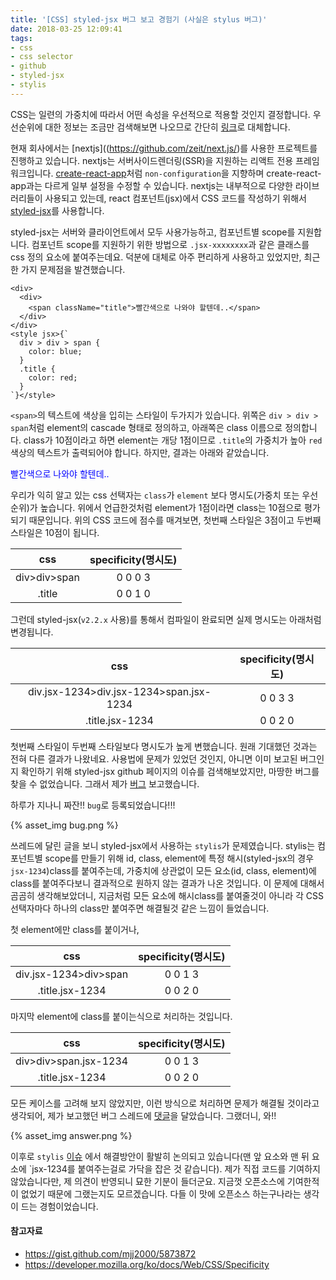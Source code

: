 ```yaml
---
title: '[CSS] styled-jsx 버그 보고 경험기 (사실은 stylus 버그)'
date: 2018-03-25 12:09:41
tags:
- css
- css selector
- github
- styled-jsx
- stylis
---
```

CSS는 일련의 가중치에 따라서 어떤 속성을 우선적으로 적용할 것인지 결정합니다. 우선순위에 대한 정보는 조금만 검색해보면 나오므로 간단히 [링크](https://gist.github.com/mjj2000/5873872)로 대체합니다.

현재 회사에서는 [nextjs]((https://github.com/zeit/next.js/)를 사용한 프로젝트를 진행하고 있습니다. nextjs는 서버사이드렌더링(SSR)을 지원하는 리액트 전용 프레임워크입니다. [create-react-app](https://github.com/facebook/create-react-app)처럼 `non-configuration`을 지향하며 create-react-app과는 다르게 일부 설정을 수정할 수 있습니다. nextjs는 내부적으로 다양한 라이브러리들이 사용되고 있는데, react 컴포넌트(jsx)에서 CSS 코드를 작성하기 위해서 [styled-jsx](https://github.com/zeit/styled-jsx)를 사용합니다.

styled-jsx는 서버와 클라이언트에서 모두 사용가능하고, 컴포넌트별 scope를 지원합니다. 컴포넌트 scope를 지원하기 위한 방법으로 `.jsx-xxxxxxxx`과 같은 클래스를 css 정의 요소에 붙여주는데요. 덕분에 대체로 아주 편리하게 사용하고 있었지만, 최근 한 가지 문제점을 발견했습니다. 

```
<div>
  <div>
    <span className="title">빨간색으로 나와야 할텐데..</span>
  </div>
</div>
<style jsx>{`
  div > div > span {
    color: blue;
  }
  .title {
    color: red;
  }
`}</style>

```
`<span>`의 텍스트에 색상을 입히는 스타일이 두가지가 있습니다. 위쪽은 `div > div > span`처럼 element의 cascade 형태로 정의하고, 아래쪽은 class 이름으로 정의합니다. class가 10점이라고 하면 element는 개당 1점이므로 `.title`의 가중치가 높아 `red` 색상의 텍스트가 출력되어야 합니다. 하지만, 결과는 아래와 같았습니다.

<span style="color:blue">빨간색으로 나와야 할텐데..</span>

우리가 익히 알고 있는 css 선택자는 `class`가 `element` 보다 명시도(가중치 또는 우선순위)가 높습니다. 위에서 언급한것처럼 element가 1점이라면 class는 10점으로 평가되기 때문입니다. 위의 CSS 코드에 점수를 매겨보면, 첫번째 스타일은 3점이고 두번째 스타일은 10점이 됩니다.

| css | specificity(명시도) |
| :-: | :-: |
| div>div>span | 0 0 0 3 |
| .title | 0 0 1 0 |

그런데 styled-jsx(`v2.2.x` 사용)를 통해서 컴파일이 완료되면 실제 명시도는 아래처럼 변경됩니다.

| css | specificity(명시도) |
| :-: | :-: |
| div.jsx-1234>div.jsx-1234>span.jsx-1234 | 0 0 3 3 |
| .title.jsx-1234 | 0 0 2 0 |
 
첫번째 스타일이 두번째 스타일보다 명시도가 높게 변했습니다. 원래 기대했던 것과는 전혀 다른 결과가 나왔네요. 사용법에 문제가 있었던 것인지, 아니면 이미 보고된 버그인지 확인하기 위해 styled-jsx github 페이지의 이슈를 검색해보았지만, 마땅한 버그를 찾을 수 없었습니다. 그래서 제가 [버그](https://github.com/zeit/styled-jsx/issues/424) 보고했습니다.

하루가 지나니 짜잔!! 
`bug`로 등록되었습니다!!!

{% asset_img bug.png %}

쓰레드에 달린 글을 보니 styled-jsx에서 사용하는 `stylis`가 문제였습니다. stylis는 컴포넌트별 scope를 만들기 위해 id, class, element에 특정 해시(styled-jsx의 경우 `jsx-1234`)class를 붙여주는데, 가중치에 상관없이 모든 요소(id, class, element)에 class를 붙여주다보니 결과적으로 원하지 않는 결과가 나온 것입니다. 이 문제에 대해서 곰곰히 생각해보았더니, 지금처럼 모든 요소에 해시class를 붙여줄것이 아니라 각 CSS 선택자마다 하나의 class만 붙여주면 해결될것 같은 느낌이 들었습니다.

첫 element에만 class를 붙이거나, 

| css | specificity(명시도) |
| :-: | :-: |
| div.jsx-1234>div>span | 0 0 1 3 |
| .title.jsx-1234 | 0 0 2 0 |

마지막 element에 class를 붙이는식으로 처리하는 것입니다.

| css | specificity(명시도) |
| :-: | :-: |
| div>div>span.jsx-1234 | 0 0 1 3 |
| .title.jsx-1234 | 0 0 2 0 |

모든 케이스를 고려해 보지 않았지만, 이런 방식으로 처리하면 문제가 해결될 것이라고 생각되어, 제가 보고했던 버그 스레드에 [댓글](https://github.com/zeit/styled-jsx/issues/424#issuecomment-375518440
)을 달았습니다. 그랬더니, 와!! 

{% asset_img answer.png %}

이후로 `stylis` [이슈](https://github.com/thysultan/stylis.js/issues/101) 에서 해결방안이 활발히 논의되고 있습니다(맨 앞 요소와 맨 뒤 요소에 `jsx-1234를 붙여주는걸로 가닥을 잡은 것 같습니다). 제가 직접 코드를 기여하지 않았습니다만, 제 의견이 반영되니 묘한 기분이 들더군요. 지금껏 오픈소스에 기여한적이 없었기 때문에 그랬는지도 모르겠습니다. 다들 이 맛에 오픈소스 하는구나라는 생각이 드는 경험이었습니다.

#### 참고자료
- https://gist.github.com/mjj2000/5873872
- https://developer.mozilla.org/ko/docs/Web/CSS/Specificity